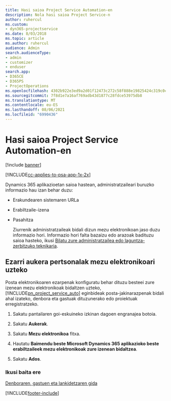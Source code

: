 ```yaml
---
title: Hasi saioa Project Service Automation-en
description: Nola hasi saioa Project Service-n
author: ruhercul
ms.custom:
- dyn365-projectservice
ms.date: 8/03/2018
ms.topic: article
ms.author: ruhercul
audience: Admin
search.audienceType:
- admin
- customizer
- enduser
search.app:
- D365CE
- D365PS
- ProjectOperations
ms.openlocfilehash: 4302b922e3ed9a2d01f12473c272c58f888e19825424c319c0c49b80e79a8bea
ms.sourcegitcommit: 7f8d1e7a16af769adb43d1877c28fdce53975db8
ms.translationtype: MT
ms.contentlocale: eu-ES
ms.lasthandoff: 08/06/2021
ms.locfileid: "6990436"
---
```

# <a name="sign-in-to-project-service-automation"></a>Hasi saioa Project Service Automation-en

[!include [banner](../includes/psa-now-project-operations.md)]

[!INCLUDE[cc-applies-to-psa-app-1x-2x](../includes/cc-applies-to-psa-app-1x-2x.md)]

Dynamics 365 aplikazioetan saioa hastean, administratzaileari buruzko informazio hau izan behar duzu:  
  
- Erakundearen sistemaren URLa  
  
- Erabiltzaile-izena  
  
- Pasahitza  
  
  Ziurrenik administratzaileak bidali dizun mezu elektronikoan jaso duzu informazio hori. Informazio hori falta bazaizu edo arazoak badituzu saioa hasteko, ikusi [Bilatu zure administratzailea edo laguntza-zerbitzuko teknikaria](/dynamics365/customerengagement/on-premises/basics/find-administrator-support).  
  
## <a name="set-your-personal-options-to-allow-email"></a>Ezarri aukera pertsonalak mezu elektronikoari uzteko  
 Posta elektronikoaren ezarpenak konfiguratu behar dituzu besteei zure izenean mezu elektronikoak bidaltzen uzteko, [!INCLUDE[pn_project_service_auto](../includes/pn-project-service-auto.md)] eginbideak posta-jakinarazpenak bidali ahal izateko, denbora eta gastuak dituzunerako edo proiektuak erregistratzeko.  
  
1.  Sakatu pantailaren goi-eskuineko izkinan dagoen engranajea botoia.  
  
2.  Sakatu **Aukerak**.  
  
3.  Sakatu **Mezu elektronikoa** fitxa.  
  
4.  Hautatu **Baimendu beste Microsoft Dynamics 365 aplikazioko beste erabiltzaileek mezu elektronikoak zure izenean bidaltzea**.  
  
5.  Sakatu **Ados**.  
  
### <a name="see-also"></a>Ikusi baita ere  
 [Denboraren, gastuen eta lankidetzaren gida](../psa/time-expense-collaboration-guide.md)


[!INCLUDE[footer-include](../includes/footer-banner.md)]